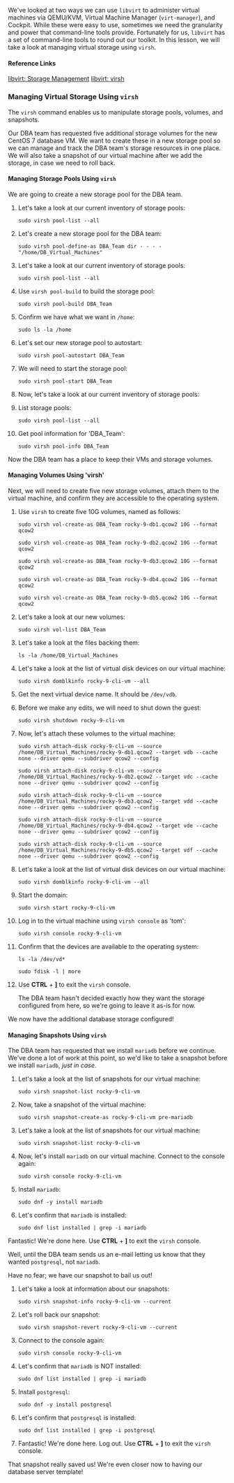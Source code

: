 We've looked at two ways we can use `libvirt` to administer virtual machines via QEMU/KVM, Virtual Machine Manager (`virt-manager`), and Cockpit.  While these were easy to use, sometimes we need the granularity and power that command-line tools provide.  Fortunately for us, `libvirt` has a set of command-line tools to round out our toolkit.  In this lesson, we will take a look at managing virtual storage using `virsh`.

#### Reference Links

[libvirt: Storage Management](https://libvirt.org/storage.html)
[libvirt: virsh](https://libvirt.org/manpages/virsh.html#synopsis)

### Managing Virtual Storage Using `virsh`

The `virsh` command enables us to manipulate storage pools, volumes, and snapshots.

Our DBA team has requested five additional storage volumes for the new CentOS 7 database VM.  We want to create these in a new storage pool so we can manage and track the DBA team's storage resources in one place.  We will also take a snapshot of our virtual machine after we add the storage, in case we need to roll back.

#### Managing Storage Pools Using `virsh`

We are going to create a new storage pool for the DBA team.  

1. Let's take a look at our current inventory of storage pools:
    ```
    sudo virsh pool-list --all
    ```
2. Let's create a new storage pool for the DBA team:
    ```
    sudo virsh pool-define-as DBA_Team dir - - - - "/home/DB_Virtual_Machines"
    ```
3. Let's take a look at our current inventory of storage pools:
    ```
    sudo virsh pool-list --all
    ```
4. Use `virsh pool-build` to build the storage pool:
    ```
    sudo virsh pool-build DBA_Team
    ```
5. Confirm we have what we want in `/home`:
    ```
    sudo ls -la /home
    ```
6. Let's set our new storage pool to autostart:
    ```
    sudo virsh pool-autostart DBA_Team
    ```
7. We will need to start the storage pool:
    ```
    sudo virsh pool-start DBA_Team
    ```
8. Now, let's take a look at our current inventory of storage pools:

9. List storage pools:
    ```
    sudo virsh pool-list --all
    ```
10. Get pool information for 'DBA_Team':
    ```
    sudo virsh pool-info DBA_Team
    ```
Now the DBA team has a place to keep their VMs and storage volumes.

#### Managing Volumes Using 'virsh'

Next, we will need to create five new storage volumes, attach them to the virtual machine, and confirm they are accessible to the operating system.

1. Use `virsh` to create five 10G volumes, named as follows:
    ```
    sudo virsh vol-create-as DBA_Team rocky-9-db1.qcow2 10G --format qcow2
    ```
    ```
    sudo virsh vol-create-as DBA_Team rocky-9-db2.qcow2 10G --format qcow2
    ```
    ```
    sudo virsh vol-create-as DBA_Team rocky-9-db3.qcow2 10G --format qcow2
    ```
    ```
    sudo virsh vol-create-as DBA_Team rocky-9-db4.qcow2 10G --format qcow2
    ```
    ```
    sudo virsh vol-create-as DBA_Team rocky-9-db5.qcow2 10G --format qcow2
    ```
2. Let's take a look at our new volumes:
    ```
    sudo virsh vol-list DBA_Team
    ```
3. Let's take a look at the files backing them:
    ```
    ls -la /home/DB_Virtual_Machines
    ```
4. Let's take a look at the list of virtual disk devices on our virtual machine:
    ```
    sudo virsh domblkinfo rocky-9-cli-vm --all
    ```
5. Get the next virtual device name.  It should be `/dev/vdb`.

6. Before we make any edits, we will need to shut down the guest:
    ```
    sudo virsh shutdown rocky-9-cli-vm
    ```
7. Now, let's attach these volumes to the virtual machine:
    ```
    sudo virsh attach-disk rocky-9-cli-vm --source /home/DB_Virtual_Machines/rocky-9-db1.qcow2 --target vdb --cache none --driver qemu --subdriver qcow2 --config
    ```
    ```
    sudo virsh attach-disk rocky-9-cli-vm --source /home/DB_Virtual_Machines/rocky-9-db2.qcow2 --target vdc --cache none --driver qemu --subdriver qcow2 --config
    ```
    ```
    sudo virsh attach-disk rocky-9-cli-vm --source /home/DB_Virtual_Machines/rocky-9-db3.qcow2 --target vdd --cache none --driver qemu --subdriver qcow2 --config
    ```
    ```
    sudo virsh attach-disk rocky-9-cli-vm --source /home/DB_Virtual_Machines/rocky-9-db4.qcow2 --target vde --cache none --driver qemu --subdriver qcow2 --config
    ```
    ```
    sudo virsh attach-disk rocky-9-cli-vm --source /home/DB_Virtual_Machines/rocky-9-db5.qcow2 --target vdf --cache none --driver qemu --subdriver qcow2 --config
    ```
8. Let's take a look at the list of virtual disk devices on our virtual machine:
    ```
    sudo virsh domblkinfo rocky-9-cli-vm --all
    ```
9. Start the domain:
    ```
    sudo virsh start rocky-9-cli-vm
    ```
10. Log in to the virtual machine using `virsh console` as 'tom':
    ```
    sudo virsh console rocky-9-cli-vm
    ```
11. Confirm that the devices are available to the operating system:
    ```
    ls -la /dev/vd*
    ```
    ```
    sudo fdisk -l | more
    ```
12. Use **CTRL** + **]** to exit the `virsh` console.

    The DBA team hasn't decided exactly how they want the storage configured from here, so we're going to leave it as-is for now.

We now have the additional database storage configured!

#### Managing Snapshots Using `virsh`

The DBA team has requested that we install `mariadb` before we continue.  We've done a lot of work at this point, so we'd like to take a snapshot before we install `mariadb`, *just in case*.

1. Let's take a look at the list of snapshots for our virtual machine:
    ```
    sudo virsh snapshot-list rocky-9-cli-vm
    ```
2. Now, take a snapshot of the virtual machine:
    ```
    sudo virsh snapshot-create-as rocky-9-cli-vm pre-mariadb
    ```
3. Let's take a look at the list of snapshots for our virtual machine:
    ```
    sudo virsh snapshot-list rocky-9-cli-vm
    ```
4. Now, let's install `mariadb` on our virtual machine.  Connect to the console again:
    ```
    sudo virsh console rocky-9-cli-vm
    ```
5. Install `mariadb`:
    ```
    sudo dnf -y install mariadb
    ```
6. Let's confirm that `mariadb` is installed:
    ```
    sudo dnf list installed | grep -i mariadb
    ```
Fantastic!  We're done here.  Use **CTRL** + **]** to exit the `virsh` console.

Well, until the DBA team sends us an e-mail letting us know that they wanted `postgresql`, not `mariadb`.

Have no fear; we have our snapshot to bail us out!

1. Let's take a look at information about our snapshots:
    ```
    sudo virsh snapshot-info rocky-9-cli-vm --current
    ```
2. Let's roll back our snapshot:
    ```
    sudo virsh snapshot-revert rocky-9-cli-vm --current
    ```
3. Connect to the console again:
    ```
    sudo virsh console rocky-9-cli-vm
    ```
4. Let's confirm that `mariadb` is NOT installed:
    ```
    sudo dnf list installed | grep -i mariadb
    ```
5. Install `postgresql`:
    ```
    sudo dnf -y install postgresql
    ```
6. Let's confirm that `postgresql` is installed:
    ```
    sudo dnf list installed | grep -i postgresql
    ```
7. Fantastic!  We're done here.  Log out.  Use **CTRL** + **]** to exit the `virsh` console.

That snapshot really saved us!  We're even closer now to having our database server template!